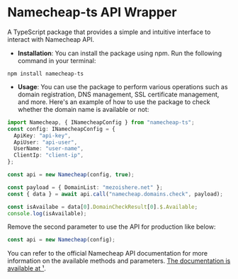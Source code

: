 # Namecheap-ts API Wrapper

A TypeScript package that provides a simple and intuitive interface to interact with Namecheap API.

- **Installation**: You can install the package using npm. Run the following command in your terminal:

```shell
npm install namecheap-ts
```

- **Usage**: You can use the package to perform various operations such as domain registration, DNS management, SSL certificate management, and more. Here's an example of how to use the package to check whether the domain name is available or not:

```typescript
import Namecheap, { INamecheapConfig } from "namecheap-ts";
const config: INamecheapConfig = {
  ApiKey: "api-key",
  ApiUser: "api-user",
  UserName: "user-name",
  ClientIp: "client-ip",
};

const api = new Namecheap(config, true);

const payload = { DomainList: "mezoishere.net" };
const { data } = await api.call("namecheap.domains.check", payload);

const isAvailabe = data[0].DomainCheckResult[0].$.Available;
console.log(isAvailable);
```

Remove the second parameter to use the API for production like below:

```typescript
const api = new Namecheap(config);
```

You can refer to the official Namecheap API documentation for more information on the available methods and parameters. [The documentation is available at ¹](https://www.namecheap.com/support/api/intro/).

